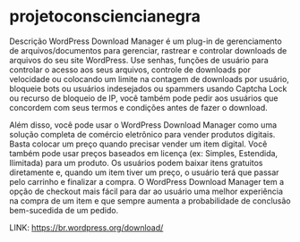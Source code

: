 # projetoconsciencianegra
Descrição
WordPress Download Manager é um plug-in de gerenciamento de arquivos/documentos para gerenciar, rastrear e controlar downloads de arquivos do seu site WordPress. Use senhas, funções de usuário para controlar o acesso aos seus arquivos, controle de downloads por velocidade ou colocando um limite na contagem de downloads por usuário, bloqueie bots ou usuários indesejados ou spammers usando Captcha Lock ou recurso de bloqueio de IP, você também pode pedir aos usuários que concordem com seus termos e condições antes de fazer o download.

Além disso, você pode usar o WordPress Download Manager como uma solução completa de comércio eletrônico para vender produtos digitais. Basta colocar um preço quando precisar vender um item digital. Você também pode usar preços baseados em licença (ex: Simples, Estendida, Ilimitada) para um produto. Os usuários podem baixar itens gratuitos diretamente e, quando um item tiver um preço, o usuário terá que passar pelo carrinho e finalizar a compra. O WordPress Download Manager tem a opção de checkout mais fácil para dar ao usuário uma melhor experiência na compra de um item e que sempre aumenta a probabilidade de conclusão bem-sucedida de um pedido.

LINK: https://br.wordpress.org/download/
